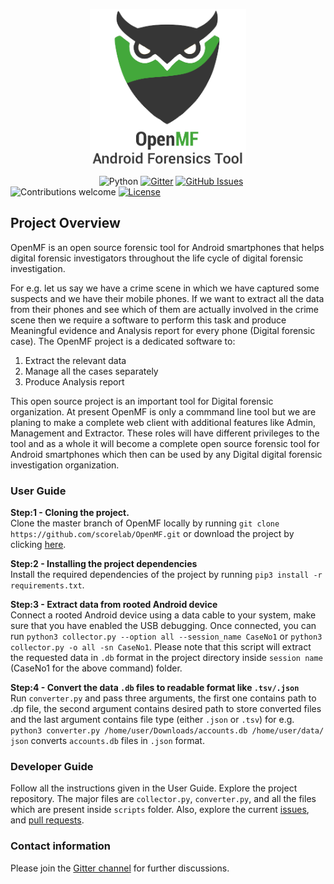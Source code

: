 <p align="center">
  <img width="250" height="250" src=Logo.png>
</p>

&nbsp;&nbsp;&nbsp;&nbsp;&nbsp;&nbsp;&nbsp;&nbsp;&nbsp;&nbsp;&nbsp;&nbsp;&nbsp;&nbsp;&nbsp;&nbsp;&nbsp;&nbsp;&nbsp;&nbsp;&nbsp;&nbsp;&nbsp;&nbsp;&nbsp;&nbsp;&nbsp;&nbsp;&nbsp;&nbsp;&nbsp;&nbsp;&nbsp;&nbsp;&nbsp;
![Python](https://img.shields.io/badge/python-v3.6+-blue.svg)
[![Gitter](https://img.shields.io/gitter/room/scorelab/OpenMF)](https://gitter.im/scorelab/OpenMF)
[![GitHub Issues](https://img.shields.io/github/issues/scorelab/OpenMF)](https://github.com/scorelab/OpenMF/issues)
![Contributions welcome](https://img.shields.io/badge/contributions-welcome-orange.svg)
[![License](https://img.shields.io/github/license/scorelab/OpenMF)](https://opensource.org/licenses/Apache-2.0)

## Project Overview
OpenMF is an open source forensic tool for Android smartphones that helps digital forensic investigators throughout the life cycle of digital forensic investigation.

For e.g. let us say we have a crime scene in which we have captured some suspects and we have their mobile phones. If we want to extract all the data from their phones and see which of them are actually involved in the crime scene then we require a software to perform this task and produce Meaningful evidence and Analysis report for every phone (Digital forensic case).
The OpenMF project is a dedicated software to:
1) Extract the relevant data
2) Manage all the cases separately
3) Produce Analysis report

This open source project is an important tool for Digital forensic organization.
At present OpenMF is only a commmand line tool but we are planing to make a complete web client with additional features like Admin, Management and Extractor. These roles will have different privileges to the tool and as a whole it will become a complete open source forensic tool for Android smartphones which then can be used by any Digital digital forensic investigation organization.

### User Guide
**Step:1 - Cloning the project.**\
Clone the master branch of OpenMF locally by running `git clone https://github.com/scorelab/OpenMF.git` or download the project by clicking [here](https://github.com/scorelab/OpenMF/archive/master.zip).

**Step:2 - Installing the project dependencies**\
Install the required dependencies of the project by running `pip3 install -r requirements.txt`.

**Step:3 - Extract data from rooted Android device**\
Connect a rooted Android device using a data cable to your system, make sure that you have enabled the USB debugging.
Once connected, you can run `python3 collector.py --option all --session_name CaseNo1​` or `python3 collector.py -o all -sn CaseNo1`. Please ​note that this script will extract the requested data in `.db` format in the project directory inside `session name` (CaseNo1 for the above command) folder.

**Step:4 - Convert the data `.db` files to readable format like `.tsv/.json`**\
Run `converter.py` and pass three arguments, the first one contains path to .dp file, the second argument contains desired path to store converted files and the last argument contains file type (either `.json` or `.tsv`) for e.g. `python3 converter.py /home/user/Downloads/accounts.db /home/user/data/ json` converts `accounts.db` files in `.json` format.

### Developer Guide
Follow all the instructions given in the User Guide.
Explore the project repository. The major files are `collector.py`, `converter.py`, and all the files which are present inside `scripts` folder.
Also, explore the current [issues](https://github.com/scorelab/OpenMF/issues), and [pull requests](https://github.com/scorelab/OpenMF/pulls).

### Contact information
Please join the [Gitter channel](https://gitter.im/scorelab/OpenMF) for further discussions.
